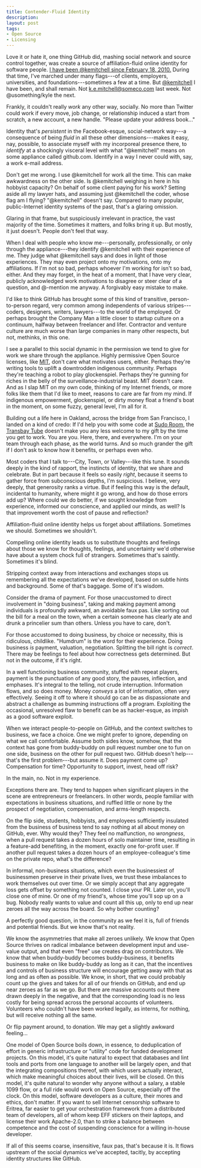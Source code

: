 ```yaml
---
title: Contender-Fluid Identity
description:
layout: post
tags:
- Open Source
- Licensing
---
```


Love it or hate it, one thing GitHub did, mashing social network and source control together, was create a source of affiliation-fluid online identity for software people.  [I have been @kemitchell since February 18, 2010.](https://api.github.com/users/kemitchell)  During that time, I've marched under many flags---of clients, employers, universities, and foundations---sometimes a few at a time.  But [@kemitchell](https://github.com/kemitchell) I have been, and shall remain.  Not k.e.mitchell@someco.com last week.  Not @usomething/kyle the next.

Frankly, it couldn't really _work_ any other way, socially.  No more than Twitter could work if every move, job change, or relationship induced a start from scratch, a new account, a new handle.  "Please update your address book..."

Identity that's _persistent_ in the Facebook-esque, social-network way---a consequence of being _fluid_ in all these other dimensions---makes it easy, nay, possible, to associate myself with my incorporeal presence there, to _identify_ at a shockingly visceral level with what "@kemitchell" means on some appliance called github.com.  Identify in a way I never could with, say, a work e-mail address.

Don't get me wrong.  I use @kemitchell for work all the time.  This can make awkwardness on the other side.  Is @kemitchell weighing in here in his hobbyist capacity?  On behalf of some client paying for his work?  Setting aside all my lawyer hats, and assuming just @kemitchell the coder, whose flag am I flying?  "@kemitchell" doesn't say.  Compared to many popular, public-Internet identity systems of the past, that's a glaring omission.

Glaring in that frame, but suspiciously irrelevant in practice, the vast majority of the time.  Sometimes it matters, and folks bring it up.  But mostly, it just doesn't.  People don't feel that way.

When I deal with people who know me---personally, professionally, or only through the appliance---they identify @kemitchell with their experience of me.  They judge what @kemitchell says and does in light of those experiences.  They may even project onto my motivations, onto my affiliations.  If I'm not so bad, perhaps whoever I'm working for isn't so bad, either.  And they may forget, in the heat of a moment, that I have very clear, publicly acknowledged work motivations to disagree or steer clear of a question, and @-mention me anyway.  A forgivably easy mistake to make.

I'd like to think GitHub has brought some of this kind of transitive, person-to-person regard, very common among independents of various stripes---coders, designers, writers, lawyers---to the world of the employed.  Or perhaps brought the Company Man a little closer to startup culture on a continuum, halfway between freelancer and lifer.  Contractor and venture culture are much worse than large companies in many other respects, but not, methinks, in this one.

I see a parallel to this social dynamic in the permission we tend to give for work we share through the appliance.  Highly permissive Open Source licenses, like [MIT](https://spdx.org/licenses/MIT), don't care what motivates users, either.  Perhaps they're writing tools to uplift a downtrodden indigenous community.  Perhaps they're teaching a robot to play glockenspiel.  Perhaps they're gunning for riches in the belly of the surveillance-industrial beast.  MIT doesn't care.  And as I slap MIT on my own code, thinking of my Internet friends, or more folks like them that I'd like to meet, reasons to care are far from my mind.  If indigenous empowerment, glockenspiel, or dirty money float a friend's boat in the moment, on some fuzzy, general level, I'm all for it.

Building out a life here in Oakland, across the bridge from San Francisco, I landed on a kind of credo:  If I'd help you with some code at [Sudo Room](https://sudoroom.org), the [Transbay Tube](https://en.wikipedia.org/wiki/Transbay_Tube) doesn't make you any less welcome to my gift by the time you get to work.  You are you.  Here, there, and everywhere.  I'm on your team through each phase, as the world turns.  And so much grander the gift if I don't ask to know how it benefits, or perhaps even who.

Most coders that I talk to---City, Town, or Valley---like this tune.  It sounds deeply in the kind of rapport, the instincts of identity, that we share and celebrate.  But in part because it feels so easily _right_, because it seems to gather force from subconscious depths, I'm suspicious.  I believe, very deeply, that generosity ranks a virtue.  But if feeling this way is the default, incidental to humanity, where might it go wrong, and how do those errors add up?  Where could we do better, if we sought knowledge from experience, informed our conscience, and applied our minds, as well?  Is that improvement worth the cost of pause and reflection?

Affiliation-fluid online identity helps us forget about affiliations.  Sometimes we should.  Sometimes we shouldn't.

Compelling online identity leads us to substitute thoughts and feelings about those we know for thoughts, feelings, and uncertainty we'd otherwise have about a system chock full of strangers.  Sometimes that's saintly.  Sometimes it's blind.

Stripping context away from interactions and exchanges stops us remembering all the expectations we've developed, based on subtle hints and background.  Some of that's baggage.  Some of it's wisdom.

Consider the drama of payment.  For those unaccustomed to direct involvement in "doing business", taking and making payment among individuals is profoundly awkward, an avoidable faux pas.  Like sorting out the bill for a meal on the town, when a certain someone has clearly ate and drunk a princelier sum than others.  Unless you have to care, don't.

For those accustomed to doing business, by choice or necessity, this is ridiculous, childlike.  "Humdrum" is the word for their experience.  Doing business _is_ payment, valuation, negotiation.  Splitting the bill right is _correct_.  There may be feelings to feel about how correctness gets determined.  But not in the outcome, if it's right.

In a well functioning business community, stuffed with repeat players, payment is the punctuation of any good story, the pauses, inflection, and emphases.  It's integral to the telling, not crude interruption.  Information flows, and so does money.  Money _conveys_ a lot of information, often very effectively.  Seeing it off to where it should go can be as dispassionate and abstract a challenge as bumming instructions off a program.  Exploiting the occasional, unresolved flaw to benefit can be as hacker-esque, as impish as a good software exploit.

When we interact people-to-people on GitHub, and the context switches to business, we face a choice.  One we might prefer to ignore, depending on what we call comfortable.  Assume both sides know, somehow, that the context has gone from buddy-buddy on pull request number one to fun on one side, business on the other for pull request two.  GitHub doesn't help---that's the first problem---but assume it.  Does payment come up?  Compensation for time?  Opportunity to support, invest, head off risk?

In the main, no.  Not in my experience.

Exceptions there are. They tend to happen when significant players in the scene are entrepreneurs or freelancers.  In other words, people familiar with expectations in business situations, and ruffled little or none by the prospect of negotiation, compensation, and arms-length respects.

On the flip side, students, hobbyists, and employees sufficiently insulated from the business of business tend to say nothing at all about money on GitHub, ever.  Why would they?  They feel no malfunction, no _wrongness_, when a pull request takes a dozen hours of solo maintainer time, resulting in a feature-add benefiting, in the moment, exactly one for-profit user.  If another pull request takes a dozen hours of an employee-colleague's time on the private repo, what's the difference?

In informal, non-business situations, which even the businessiest of businessmen preserve in their private lives, we trust these imbalances to work themselves out over time.  Or we simply accept that any aggregate loss gets offset by something not counted.  I close your PR.  Later on, you'll close one of mine.  Or one of my friend's, whose time you'll sop up on a bug.  Nobody really wants to value and count all this up, only to end up near zeroes all the way across the board.  So why bother counting?

A perfectly good question, in the community as we feel it is, full of friends and potential friends.  But we know that's not reality.

We know the asymmetries that make all zeroes unlikely.  We know that Open Source thrives on radical imbalance between development input and use-value output, and that even "free" use creates drag on contributors.  We know that when buddy-buddy becomes buddy-business, it benefits business to make on like buddy-buddy as long as it can, that the incentives and controls of business structure will encourage getting away with that as long and as often as possible.  We know, in short, that we could probably count up the gives and takes for all of our friends on GitHub, and end up near zeroes as far as we go.  But there are massive accounts out there drawn deeply in the negative, and that the corresponding load is no less costly for being spread across the personal accounts of volunteers.  Volunteers who couldn't have been worked legally, as interns, for nothing, but will receive nothing all the same.

Or flip payment around, to donation.  We may get a slightly awkward feeling...

One model of Open Source boils down, in essence, to deduplication of effort in generic infrastructure or "utility" code for funded development projects.  On this model, it's quite natural to expect that databases and lint tools and ports from one language to another will be largely open, and that the integrating compositions thereof, with which users actually interact, which make meaningful choices about their lives, will be closed.  On this model, it's quite natural to wonder why anyone without a salary, a stable 1099 flow, or a full ride would work on Open Source, especially off the clock.  On this model, software developers as a culture, their mores and ethics, don't matter.  If you want to sell Internet censorship software to Eritrea, far easier to get your orchestration framework from a distributed team of developers, all of whom keep EFF stickers on their laptops, and license their work Apache-2.0, than to strike a balance between competence and the cost of suspending conscience for a willing in-house developer.

If all of this seems coarse, insensitive, faux pas, that's because it is.  It flows upstream of the social dynamics we've accepted, tacitly, by accepting identity structures like GitHub.
